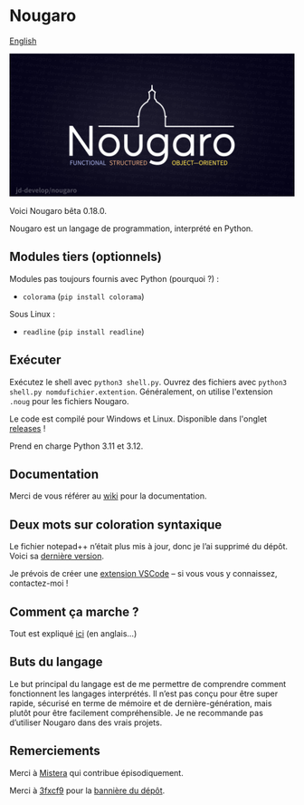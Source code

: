 # Nougaro

[English](README.md)

![Nougaro. Un langage de programmation.](repo-image/repo-image.png)

Voici Nougaro bêta 0.18.0.

 Nougaro est un langage de programmation, interprété en Python.

## Modules tiers (optionnels)

 Modules pas toujours fournis avec Python (pourquoi&nbsp;?)&nbsp;:

* `colorama` (`pip install colorama`)

 Sous Linux&nbsp;:

* `readline` (`pip install readline`)

## Exécuter

 Exécutez le shell avec `python3 shell.py`. Ouvrez des fichiers avec `python3 shell.py nomdufichier.extention`.
 Généralement, on utilise l'extension `.noug` pour les fichiers Nougaro.

 Le code est compilé pour Windows et Linux. Disponible dans l'onglet [releases](https://github.com/jd-develop/nougaro/releases/)&nbsp;!
 
 Prend en charge Python 3.11 et 3.12.

## Documentation

 Merci de vous référer au [wiki](https://github.com/jd-develop/nougaro/wiki/) pour la documentation.

## Deux mots sur coloration syntaxique

 Le fichier notepad++ n’était plus mis à jour, donc je l’ai supprimé du dépôt. Voici sa [dernière version](https://github.com/jd-develop/nougaro/blob/973303409d2f7a91d1b45e44f57ebdb517abde53/highlight%20theme%20for%20NPP.xml).

 Je prévois de créer une [extension VSCode](https://github.com/jd-develop/nougaro-highlight-theme) – si vous vous y connaissez, contactez-moi&nbsp;!

## Comment ça marche&nbsp;?

 Tout est expliqué [ici](how_it_works.md) (en anglais…)

## Buts du langage

 Le but principal du langage est de me permettre de comprendre comment fonctionnent les langages
 interprétés. Il n’est pas conçu pour être super rapide, sécurisé en terme de mémoire et de
 dernière-génération, mais plutôt pour être facilement compréhensible. Je ne recommande pas d’utiliser
 Nougaro dans des vrais projets.

## Remerciements

 Merci à [Mistera](https://github.com/mistera91) qui contribue épisodiquement.

 Merci à [3fxcf9](https://github.com/3fxcf9) pour la [bannière du dépôt](repo-image.png).
